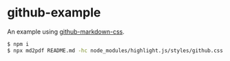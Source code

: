 # github-example

An example using [github-markdown-css](https://sindresorhus.com/github-markdown-css/).

```sh
$ npm i
$ npx md2pdf README.md -hc node_modules/highlight.js/styles/github.css node_modules/github-markdown-css/github-markdown.css style.css -j index.js -p /path/to/your/chrome
```
